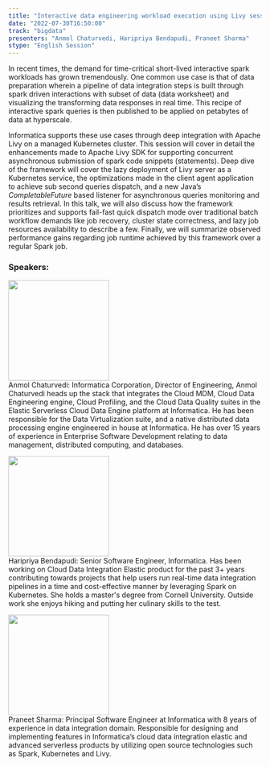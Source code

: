 ```yaml
---
title: "Interactive data engineering workload execution using Livy session on Kubernetes cluster"
date: "2022-07-30T16:50:00"
track: "bigdata"
presenters: "Anmol Chaturvedi, Haripriya Bendapudi, Praneet Sharma"
stype: "English Session"
---
```

In recent times, the demand for time-critical short-lived interactive spark workloads has grown tremendously. One common use case is that of data preparation wherein a pipeline of data integration steps is built through spark driven interactions with subset of data (data worksheet) and visualizing the transforming data responses in real time. This recipe of interactive spark queries is then published to be applied on petabytes of data at hyperscale.

Informatica supports these use cases through deep integration with Apache Livy on a managed Kubernetes cluster. This session will cover in detail the enhancements made to Apache Livy SDK for supporting concurrent asynchronous submission of spark code snippets (statements). Deep dive of the framework will cover the lazy deployment of Livy server as a Kubernetes service, the optimizations made in the client agent application to achieve sub second queries dispatch, and a new Java’s *CompletableFuture* based listener for asynchronous queries monitoring and results retrieval. In this talk, we will also discuss how the framework prioritizes and supports fail-fast quick dispatch mode over traditional batch workflow demands like job recovery, cluster state correctness, and lazy job resources availability to describe a few. Finally, we will summarize observed performance gains regarding job runtime achieved by this framework over a regular Spark job.
 ### Speakers: 
 <img src="images/speaker/1244.png" width="200" /><br>Anmol Chaturvedi: Informatica Corporation, Director of Engineering, Anmol Chaturvedi heads up the stack that integrates the Cloud MDM, Cloud Data Engineering engine, Cloud Profiling, and the Cloud Data Quality suites in the Elastic Serverless Cloud Data Engine platform at Informatica. He has been responsible for the Data Virtualization suite, and a native distributed data processing engine engineered in house at Informatica. He has over 15 years of experience in Enterprise Software Development relating to data management, distributed computing, and databases.

<img src="images/speaker/1244_2.png" width="200" /><br>Haripriya Bendapudi:
Senior Software Engineer, Informatica. Has been working on Cloud Data Integration Elastic product for the past 3+ years contributing towards projects that help users run real-time data integration pipelines in a time and cost-effective manner by leveraging Spark on Kubernetes. She holds a master's degree from Cornell University. Outside work she enjoys hiking and putting her culinary skills to the test.

 

<img src="images/speaker/1244_3.png" width="200" /><br>Praneet Sharma:
Principal Software Engineer at Informatica with 8 years of experience in data integration domain. Responsible for designing and implementing features in Informatica’s cloud data integration elastic and advanced serverless products by utilizing open source technologies such as Spark, Kubernetes and Livy.

 